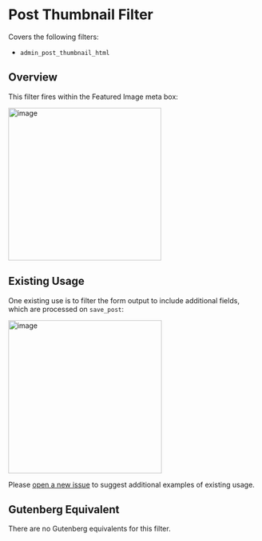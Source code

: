 # Post Thumbnail Filter

Covers the following filters:

* `admin_post_thumbnail_html`

## Overview

This filter fires within the Featured Image meta box:

<img width="306" alt="image" src="https://user-images.githubusercontent.com/36432/39275445-22827050-489a-11e8-9153-9cf2393b9345.png">

## Existing Usage

One existing use is to filter the form output to include additional fields, which are processed on `save_post`:

<img width="307" alt="image" src="https://user-images.githubusercontent.com/36432/39275414-0018b63c-489a-11e8-9306-78d5af540798.png">

Please [open a new issue](https://github.com/danielbachhuber/gutenberg-migration-guide/issues) to suggest additional examples of existing usage.

## Gutenberg Equivalent

There are no Gutenberg equivalents for this filter.
